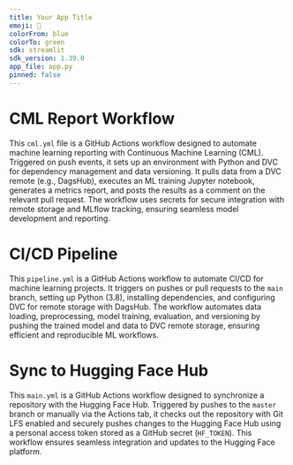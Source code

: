 ```yaml
---
title: Your App Title
emoji: 🚀
colorFrom: blue
colorTo: green
sdk: streamlit
sdk_version: 1.39.0
app_file: app.py
pinned: false
---
```


# CML Report Workflow

This `cml.yml` file is a GitHub Actions workflow designed to automate machine learning reporting with Continuous Machine Learning (CML). Triggered on push events, it sets up an environment with Python and DVC for dependency management and data versioning. It pulls data from a DVC remote (e.g., DagsHub), executes an ML training Jupyter notebook, generates a metrics report, and posts the results as a comment on the relevant pull request. The workflow uses secrets for secure integration with remote storage and MLflow tracking, ensuring seamless model development and reporting.



# CI/CD Pipeline

This `pipeline.yml` is a GitHub Actions workflow to automate CI/CD for machine learning projects. It triggers on pushes or pull requests to the `main` branch, setting up Python (3.8), installing dependencies, and configuring DVC for remote storage with DagsHub. The workflow automates data loading, preprocessing, model training, evaluation, and versioning by pushing the trained model and data to DVC remote storage, ensuring efficient and reproducible ML workflows.


# Sync to Hugging Face Hub

This `main.yml` is a GitHub Actions workflow designed to synchronize a repository with the Hugging Face Hub. Triggered by pushes to the `master` branch or manually via the Actions tab, it checks out the repository with Git LFS enabled and securely pushes changes to the Hugging Face Hub using a personal access token stored as a GitHub secret (`HF_TOKEN`). This workflow ensures seamless integration and updates to the Hugging Face platform.



